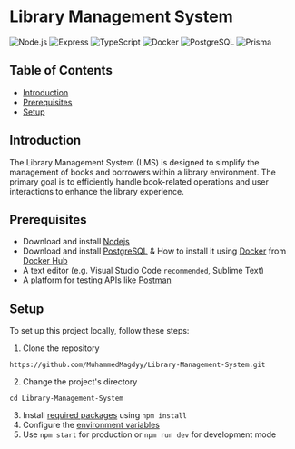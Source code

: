 # Library Management System

![Node.js](https://img.shields.io/badge/Node.js-18.18.0-green?logo=node.js&style=flat)
![Express](https://img.shields.io/badge/Express-4.18.2-lightgrey?logo=express&style=flat)
![TypeScript](https://img.shields.io/badge/TypeScript-5.1.6-blue?logo=typescript&style=flat)
![Docker](https://img.shields.io/badge/Docker-latest-blue?logo=docker&style=flat)
![PostgreSQL](https://img.shields.io/badge/PostgreSQL-16.0-blue?logo=postgresql&style=flat)
![Prisma](https://img.shields.io/badge/Prisma-5.0-blueviolet?logo=prisma&style=flat)

## Table of Contents
- [Introduction](#introduction)
- [Prerequisites](#prerequisites)
- [Setup](#setup)

## Introduction
The Library Management System (LMS) is designed to simplify the management of books and borrowers within a library environment. The primary goal is to efficiently handle book-related operations and user interactions to enhance the library experience.

## Prerequisites
- Download and install [Nodejs](https://nodejs.org/en)
- Download and install [PostgreSQL](https://www.postgresql.org/download/) & How to install it using [Docker](https://www.docker.com/) from [Docker Hub](https://hub.docker.com/_/postgres)
- A text editor (e.g. Visual Studio Code `recommended`, Sublime Text)
- A platform for testing APIs like [Postman](https://www.postman.com/downloads/)

## Setup
To set up this project locally, follow these steps:

1. Clone the repository
```
https://github.com/MuhammedMagdyy/Library-Management-System.git
```
2. Change the project's directory
```
cd Library-Management-System
```
3. Install [required packages](https://github.com/MuhammedMagdyy/Library-Management-System/blob/main/package.json) using `npm install`
4. Configure the [environment variables](https://github.com/MuhammedMagdyy/Library-Management-System/blob/main/.env.example)
5. Use `npm start` for production or `npm run dev` for development mode
